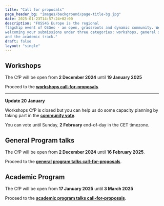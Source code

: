 ```yaml
---
title: "Call for proposals"
page_header_bg: "images/background/page-title-bg.jpg"
date: 2025-01-23T14:57:24+02:00
description: "FOSS4G Europe is the regional
flagship event of OSGeo - an open, grassroots and dynamic community. We are
welcoming your submissions under three categories: workshops, general sessions,
and the academic track."
draft: false
layout: "single"
---
```


## Workshops
The CfP will be open from **2 December 2024** until **19 January 2025**

Proceed to the [**workshops call-for-proposals**](/call-for-proposals/workshops/).

<hr>

**Update 20 January**

Workshops CfP is closed but you can help us do some capacity planning by
taking part in the
[**community vote**](https://talks.osgeo.org/foss4g-europe-2025-workshops/p/voting/signup/).

You can vote until Sunday, **2 February** end-of-day in the CET timezone.

## General Program talks
The CfP will be open from **2 December 2024** until **16 February 2025**.

Proceed to the [**general program talks call-for-proposals**](/call-for-proposals/general-program/).

## Academic Program
The CfP will be open from **17 January 2025** until **3 March 2025**

Proceed to the [**academic program talks call-for-proposals**](/call-for-proposals/academic-program/).

